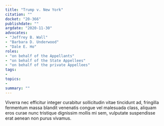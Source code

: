 ```yaml
---
title: "Trump v. New York"
citation: ""
docket: "20-366"
publishdate: ""
argdate: "2020-11-30"
advocates:
- "Jeffrey B. Wall"
- "Barbara D. Underwood"
- "Dale E. Ho"
roles:
- "on behalf of the Appellants"
- "on behalf of the State Appellees"
- "on behalf of the private Appellees"
tags:
- 
topics:
- 
summary: ""
---
```

Viverra nec efficitur integer curabitur sollicitudin vitae tincidunt ad, fringilla fermentum massa blandit venenatis congue vel malesuada class, aliquam eros curae nunc tristique dignissim mollis mi sem, vulputate suspendisse erat aenean non purus vivamus.
